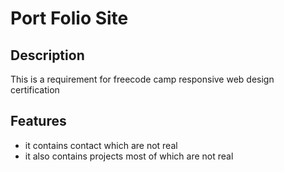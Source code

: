 # Port Folio Site

## Description

This is a requirement for freecode camp responsive web design certification

## Features

* it contains contact which are not real
* it also contains projects most of which are not real